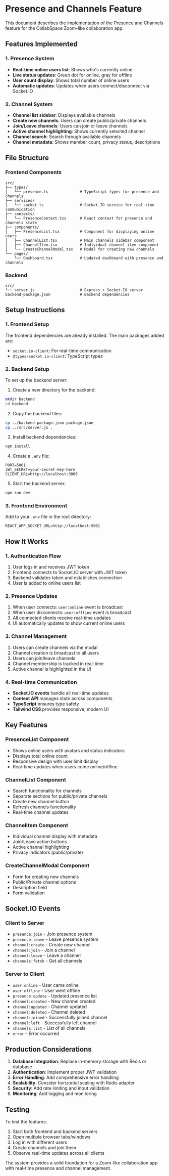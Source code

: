 # Presence and Channels Feature

This document describes the implementation of the Presence and Channels feature for the CollabSpace Zoom-like collaboration app.

## Features Implemented

### 1. Presence System
- **Real-time online users list**: Shows who's currently online
- **Live status updates**: Green dot for online, gray for offline
- **User count display**: Shows total number of online users
- **Automatic updates**: Updates when users connect/disconnect via Socket.IO

### 2. Channel System
- **Channel list sidebar**: Displays available channels
- **Create new channels**: Users can create public/private channels
- **Join/Leave channels**: Users can join or leave channels
- **Active channel highlighting**: Shows currently selected channel
- **Channel search**: Search through available channels
- **Channel metadata**: Shows member count, privacy status, descriptions

## File Structure

### Frontend Components
```
src/
├── types/
│   └── presence.ts              # TypeScript types for presence and channels
├── services/
│   └── socket.ts                # Socket.IO service for real-time communication
├── contexts/
│   └── PresenceContext.tsx      # React context for presence and channels state
├── components/
│   ├── PresenceList.tsx         # Component for displaying online users
│   ├── ChannelList.tsx          # Main channels sidebar component
│   ├── ChannelItem.tsx          # Individual channel item component
│   └── CreateChannelModal.tsx   # Modal for creating new channels
└── pages/
    └── Dashboard.tsx            # Updated dashboard with presence and channels
```

### Backend
```
src/
└── server.js                    # Express + Socket.IO server
backend-package.json             # Backend dependencies
```

## Setup Instructions

### 1. Frontend Setup
The frontend dependencies are already installed. The main packages added are:
- `socket.io-client`: For real-time communication
- `@types/socket.io-client`: TypeScript types

### 2. Backend Setup
To set up the backend server:

1. Create a new directory for the backend:
```bash
mkdir backend
cd backend
```

2. Copy the backend files:
```bash
cp ../backend-package.json package.json
cp ../src/server.js .
```

3. Install backend dependencies:
```bash
npm install
```

4. Create a `.env` file:
```env
PORT=5001
JWT_SECRET=your-secret-key-here
CLIENT_URL=http://localhost:3000
```

5. Start the backend server:
```bash
npm run dev
```

### 3. Frontend Environment
Add to your `.env` file in the root directory:
```env
REACT_APP_SOCKET_URL=http://localhost:5001
```

## How It Works

### 1. Authentication Flow
1. User logs in and receives JWT token
2. Frontend connects to Socket.IO server with JWT token
3. Backend validates token and establishes connection
4. User is added to online users list

### 2. Presence Updates
1. When user connects: `user:online` event is broadcast
2. When user disconnects: `user:offline` event is broadcast
3. All connected clients receive real-time updates
4. UI automatically updates to show current online users

### 3. Channel Management
1. Users can create channels via the modal
2. Channel creation is broadcast to all users
3. Users can join/leave channels
4. Channel membership is tracked in real-time
5. Active channel is highlighted in the UI

### 4. Real-time Communication
- **Socket.IO events** handle all real-time updates
- **Context API** manages state across components
- **TypeScript** ensures type safety
- **Tailwind CSS** provides responsive, modern UI

## Key Features

### PresenceList Component
- Shows online users with avatars and status indicators
- Displays total online count
- Responsive design with user limit display
- Real-time updates when users come online/offline

### ChannelList Component
- Search functionality for channels
- Separate sections for public/private channels
- Create new channel button
- Refresh channels functionality
- Real-time channel updates

### ChannelItem Component
- Individual channel display with metadata
- Join/Leave action buttons
- Active channel highlighting
- Privacy indicators (public/private)

### CreateChannelModal Component
- Form for creating new channels
- Public/Private channel options
- Description field
- Form validation

## Socket.IO Events

### Client to Server
- `presence:join` - Join presence system
- `presence:leave` - Leave presence system
- `channel:create` - Create new channel
- `channel:join` - Join a channel
- `channel:leave` - Leave a channel
- `channels:fetch` - Get all channels

### Server to Client
- `user:online` - User came online
- `user:offline` - User went offline
- `presence:update` - Updated presence list
- `channel:created` - New channel created
- `channel:updated` - Channel updated
- `channel:deleted` - Channel deleted
- `channel:joined` - Successfully joined channel
- `channel:left` - Successfully left channel
- `channels:list` - List of all channels
- `error` - Error occurred

## Production Considerations

1. **Database Integration**: Replace in-memory storage with Redis or database
2. **Authentication**: Implement proper JWT validation
3. **Error Handling**: Add comprehensive error handling
4. **Scalability**: Consider horizontal scaling with Redis adapter
5. **Security**: Add rate limiting and input validation
6. **Monitoring**: Add logging and monitoring

## Testing

To test the features:

1. Start both frontend and backend servers
2. Open multiple browser tabs/windows
3. Log in with different users
4. Create channels and join them
5. Observe real-time updates across all clients

The system provides a solid foundation for a Zoom-like collaboration app with real-time presence and channel management.

